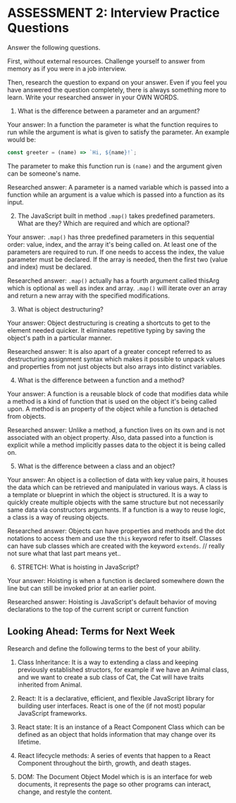 # ASSESSMENT 2: Interview Practice Questions

Answer the following questions.

First, without external resources. Challenge yourself to answer from memory as if you were in a job interview.

Then, research the question to expand on your answer. Even if you feel you have answered the question completely, there is always something more to learn. Write your researched answer in your OWN WORDS.

1. What is the difference between a parameter and an argument?

Your answer: In a function the parameter is what the function requires to run while the argument is what is given to satisfy the parameter. An example would be:

```javascript
const greeter = (name) => `Hi, ${name}!`;
```

The parameter to make this function run is `(name)` and the argument given can be someone's name.

Researched answer: A parameter is a named variable which is passed into a function while an argument is a value which is passed into a function as its input.

2. The JavaScript built in method `.map()` takes predefined parameters. What are they? Which are required and which are optional?

Your answer: `.map()` has three predefined parameters in this sequential order: value, index, and the array it's being called on. At least one of the parameters are required to run. If one needs to access the index, the value parameter must be declared. If the array is needed, then the first two (value and index) must be declared.

Researched answer: `.map()` actually has a fourth argument called thisArg which is optional as well as index and array. `.map()` will iterate over an array and return a new array with the specified modifications.

3. What is object destructuring?

Your answer: Object destructuring is creating a shortcuts to get to the element needed quicker. It eliminates repetitive typing by saving the object's path in a particular manner.

Researched answer: It is also apart of a greater concept referred to as destructuring assignment syntax which makes it possible to unpack values and properties from not just objects but also arrays into distinct variables.

4. What is the difference between a function and a method?

Your answer: A function is a reusable block of code that modifies data while a method is a kind of function that is used on the object it's being called upon. A method is an property of the object while a function is detached from objects.

Researched answer: Unlike a method, a function lives on its own and is not associated with an object property. Also, data passed into a function is explicit while a method implicitly passes data to the object it is being called on.

5. What is the difference between a class and an object?

Your answer: An object is a collection of data with key value pairs, it houses the data which can be retrieved and manipulated in various ways. A class is a template or blueprint in which the object is structured. It is a way to quickly create multiple objects with the same structure but not necessarily same data via constructors arguments. If a function is a way to reuse logic, a class is a way of reusing objects.

Researched answer: Objects can have properties and methods and the dot notations to access them and use the `this` keyword refer to itself. Classes can have sub classes which are created with the keyword `extends`. // really not sure what that last part means yet..

6. STRETCH: What is hoisting in JavaScript?

Your answer: Hoisting is when a function is declared somewhere down the line but can still be invoked prior at an earlier point.

Researched answer: Hoisting is JavaScript's default behavior of moving declarations to the top of the current script or current function

## Looking Ahead: Terms for Next Week

Research and define the following terms to the best of your ability.

1. Class Inheritance: It is a way to extending a class and keeping previously established structors, for example if we have an Animal class, and we want to create a sub class of Cat, the Cat will have traits inherited from Animal.

2. React: It is a declarative, efficient, and flexible JavaScript library for building user interfaces. React is one of the (if not most) popular JavaScript frameworks.

3. React state: It is an instance of a React Component Class which can be defined as an object that holds information that may change over its lifetime.

4. React lifecycle methods: A series of events that happen to a React Component throughout the birth, growth, and death stages.

5. DOM: The Document Object Model which is is an interface for web documents, it represents the page so other programs can interact, change, and restyle the content.
